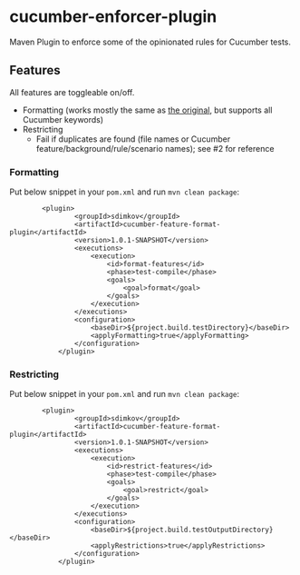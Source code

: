# cucumber-enforcer-plugin

Maven Plugin to enforce some of the opinionated rules for Cucumber tests.

## Features

All features are toggleable on/off.

- Formatting (works mostly the same as [the original](https://github.com/sdimkov/cucumber-feature-format-plugin), but supports all Cucumber keywords)
- Restricting
    - Fail if duplicates are found (file names or Cucumber feature/background/rule/scenario names); see #2 for reference

### Formatting

Put below snippet in your `pom.xml` and run `mvn clean package`:

```
        <plugin>
                <groupId>sdimkov</groupId>
                <artifactId>cucumber-feature-format-plugin</artifactId>
                <version>1.0.1-SNAPSHOT</version>
                <executions>
                    <execution>
                        <id>format-features</id>
                        <phase>test-compile</phase>
                        <goals>
                            <goal>format</goal>
                        </goals>
                    </execution>
                </executions>
                <configuration>
                    <baseDir>${project.build.testDirectory}</baseDir>
                    <applyFormatting>true</applyFormatting>
                </configuration>
            </plugin>
```

### Restricting

Put below snippet in your `pom.xml` and run `mvn clean package`:

```
        <plugin>
                <groupId>sdimkov</groupId>
                <artifactId>cucumber-feature-format-plugin</artifactId>
                <version>1.0.1-SNAPSHOT</version>
                <executions>
                    <execution>
                        <id>restrict-features</id>
                        <phase>test-compile</phase>
                        <goals>
                            <goal>restrict</goal>
                        </goals>
                    </execution>
                </executions>
                <configuration>
                    <baseDir>${project.build.testOutputDirectory}</baseDir>
                    <applyRestrictions>true</applyRestrictions>
                </configuration>
            </plugin>
```